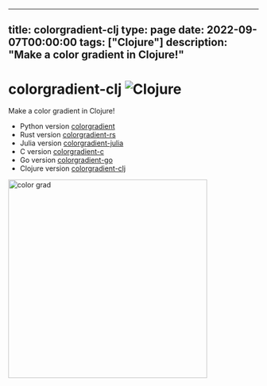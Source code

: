 
---
title: colorgradient-clj
type: page
date: 2022-09-07T00:00:00
tags: ["Clojure"]
description: "Make a color gradient in Clojure!"
---


# colorgradient-clj ![Clojure](https://img.shields.io/github/actions/workflow/status/jakeroggenbuck/colorgradient-clj/clojure.yml?style=for-the-badge&branch=main)
Make a color gradient in Clojure!

- Python version [colorgradient](https://github.com/JakeRoggenbuck/colorgradient)
- Rust version [colorgradient-rs](https://github.com/JakeRoggenbuck/colorgradient-rs)
- Julia version [colorgradient-julia](https://github.com/JakeRoggenbuck/colorgradient-julia)
- C version [colorgradient-c](https://github.com/JakeRoggenbuck/colorgradient-c)
- Go version [colorgradient-go](https://github.com/JakeRoggenbuck/colorgradient-go)
- Clojure version [colorgradient-clj](https://github.com/JakeRoggenbuck/colorgradient-clj)

<img width="400" alt="color grad" src="https://user-images.githubusercontent.com/35516367/210163818-5f286e55-9b2a-431c-a397-c1a24a37dbb1.png">
